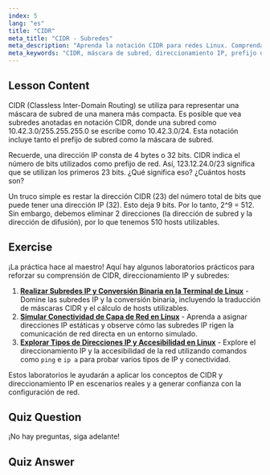 ```yaml
---
index: 5
lang: "es"
title: "CIDR"
meta_title: "CIDR - Subredes"
meta_description: "Aprenda la notación CIDR para redes Linux. Comprenda las máscaras de subred, el direccionamiento IP y el cálculo de hosts con esta guía para principiantes. ¡Mejore sus habilidades de red!"
meta_keywords: "CIDR, máscara de subred, direccionamiento IP, prefijo de red, redes Linux, principiante, tutorial, guía"
---
```


## Lesson Content

CIDR (Classless Inter-Domain Routing) se utiliza para representar una máscara de subred de una manera más compacta. Es posible que vea subredes anotadas en notación CIDR, donde una subred como 10.42.3.0/255.255.255.0 se escribe como 10.42.3.0/24. Esta notación incluye tanto el prefijo de subred como la máscara de subred.

Recuerde, una dirección IP consta de 4 bytes o 32 bits. CIDR indica el número de bits utilizados como prefijo de red. Así, 123.12.24.0/23 significa que se utilizan los primeros 23 bits. ¿Qué significa eso? ¿Cuántos hosts son?

Un truco simple es restar la dirección CIDR (23) del número total de bits que puede tener una dirección IP (32). Esto deja 9 bits. Por lo tanto, 2^9 = 512. Sin embargo, debemos eliminar 2 direcciones (la dirección de subred y la dirección de difusión), por lo que tenemos 510 hosts utilizables.

## Exercise

¡La práctica hace al maestro! Aquí hay algunos laboratorios prácticos para reforzar su comprensión de CIDR, direccionamiento IP y subredes:

1. **[Realizar Subredes IP y Conversión Binaria en la Terminal de Linux](https://labex.io/es/labs/comptia-perform-ip-subnetting-and-binary-conversion-in-the-linux-terminal-592782)** - Domine las subredes IP y la conversión binaria, incluyendo la traducción de máscaras CIDR y el cálculo de hosts utilizables.
2. **[Simular Conectividad de Capa de Red en Linux](https://labex.io/es/labs/comptia-simulate-network-layer-connectivity-in-linux-592752)** - Aprenda a asignar direcciones IP estáticas y observe cómo las subredes IP rigen la comunicación de red directa en un entorno simulado.
3. **[Explorar Tipos de Direcciones IP y Accesibilidad en Linux](https://labex.io/es/labs/comptia-explore-ip-address-types-and-reachability-in-linux-592780)** - Explore el direccionamiento IP y la accesibilidad de la red utilizando comandos como `ping` e `ip a` para probar varios tipos de IP y conectividad.

Estos laboratorios le ayudarán a aplicar los conceptos de CIDR y direccionamiento IP en escenarios reales y a generar confianza con la configuración de red.

## Quiz Question

¡No hay preguntas, siga adelante!

## Quiz Answer
